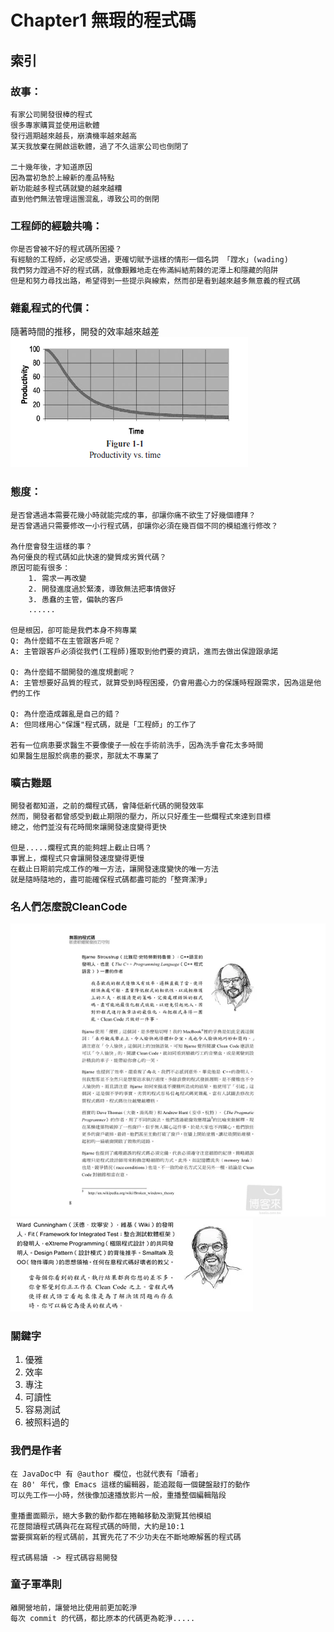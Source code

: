 
# Chapter1 無瑕的程式碼
## 索引
### 故事：
    有家公司開發很棒的程式
    很多專家購買並使用這軟體
    發行週期越來越長，崩潰機率越來越高
    某天我放棄在開啟這軟體，過了不久這家公司也倒閉了

    二十幾年後，才知道原因
    因為當初急於上線新的產品特點
    新功能越多程式碼就變的越來越糟
    直到他們無法管理這團混亂，導致公司的倒閉

### 工程師的經驗共鳴：
    你是否曾被不好的程式碼所困擾？
    有經驗的工程師，必定感受過，更確切賦予這樣的情形一個名詞 「蹚水」(wading)
    我們努力蹚過不好的程式碼，就像艱難地走在佈滿糾結荊棘的泥潭上和隱藏的陷阱
    但是和努力尋找出路，希望得到一些提示與線索，然而卻是看到越來越多無意義的程式碼

### 雜亂程式的代價：
隨著時間的推移，開發的效率越來越差
![image](https://github.com/bensnows/Readings/blob/main/CleanCode/photo/chapter1/ch01-1.png)

### 態度：
    是否曾遇過本需要花幾小時就能完成的事，卻讓你痛不欲生了好幾個禮拜？
    是否曾遇過只需要修改一小行程式碼，卻讓你必須在幾百個不同的模組進行修改？

    為什麼會發生這樣的事？
    為何優良的程式碼如此快速的變質成劣質代碼？
    原因可能有很多：
        1. 需求一再改變
        2. 開發進度過於緊湊，導致無法把事情做好
        3. 愚蠢的主管，偏執的客戶
        ......

    但是根因，卻可能是我們本身不夠專業
    Q: 為什麼錯不在主管跟客戶呢？   
    A: 主管跟客戶必須從我們(工程師)獲取到他們要的資訊，進而去做出保證跟承諾

    Q: 為什麼錯不關開發的進度規劃呢？ 
    A: 主管想要好品質的程式，就算受到時程困擾，仍會用盡心力的保護時程跟需求，因為這是他們的工作
    
    Q: 為什麼造成雜亂是自己的錯？
    A: 但同樣用心"保護"程式碼，就是「工程師」的工作了

    若有一位病患要求醫生不要像傻子一般在手術前洗手，因為洗手會花太多時間
    如果醫生屈服於病患的要求，那就太不專業了

### 曠古難題
    開發者都知道，之前的爛程式碼，會降低新代碼的開發效率
    然而，開發者都曾感受到截止期限的壓力，所以只好產生一些爛程式來達到目標
    總之，他們並沒有花時間來讓開發速度變得更快

    但是.....爛程式真的能夠趕上截止日嗎？
    事實上，爛程式只會讓開發速度變得更慢
    在截止日期前完成工作的唯一方法，讓開發速度變快的唯一方法
    就是隨時隨地的，盡可能確保程式碼都盡可能的「整齊潔淨」


### 名人們怎麼說CleanCode
![image](https://github.com/bensnows/Readings/blob/main/CleanCode/photo/chapter1/Bjarne_stroustrup.png)
![image](https://github.com/bensnows/Readings/blob/main/CleanCode/photo/chapter1/Ward_Cunnubgham.png)

    
### 關鍵字
1. 優雅
1. 效率
1. 專注
1. 可讀性
1. 容易測試
1. 被照料過的

### 我們是作者
    在 JavaDoc中 有 @author 欄位，也就代表有「讀者」
    在 80' 年代，像 Emacs 這樣的編輯器，能追蹤每一個鍵盤敲打的動作
    可以先工作一小時，然後像加速播放影片一般，重播整個編輯階段

    重播畫面顯示，絕大多數的動作都在捲軸移動及瀏覽其他模組
    花茝閱讀程式碼與花在寫程式碼的時間，大約是10:1
    當要撰寫新的程式碼前，其實先花了不少功夫在不斷地瞭解舊的程式碼

    程式碼易讀 -> 程式碼容易開發

### 童子軍準則
    離開營地前，讓營地比使用前更加乾淨
    每次 commit 的代碼，都比原本的代碼更為乾淨.....
